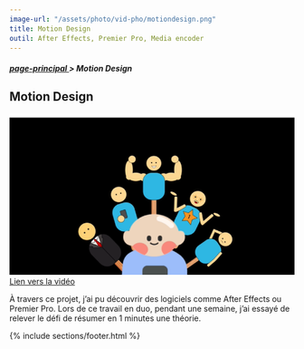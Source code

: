 ```yaml
---
image-url: "/assets/photo/vid-pho/motiondesign.png"
title: Motion Design 
outil: After Effects, Premier Pro, Media encoder
---
```

<section class="file-ariane">
    <h5><a href="./../">page-principal </a>> Motion Design</h5>
</section>

<section class = "monPreSite ">
    <h1>Motion Design</h1>
    <div class="under-motion"></div>
    <img src="/assets/photo/vid-pho/motiondesign2.png" alt="Exemple">
    <a href="https://www.youtube.com/watch?v=ffhLjfMq34I"> Lien vers la vidéo </a>
    <p>À travers ce projet, j’ai pu découvrir des logiciels comme After Effects ou Premier Pro. Lors de ce travail en duo, pendant une semaine, j’ai essayé de relever le défi de résumer en 1 minutes une théorie.</p>
</section>

{% include sections/footer.html %}
